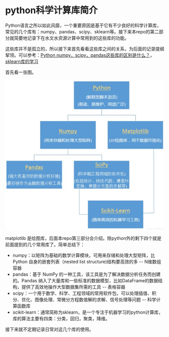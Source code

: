 # python科学计算库简介

Python语言之所以如此风靡，一个重要原因是基于它有不少良好的科学计算库，常见的几个库有：numpy、pandas、scipy、sklearn等。接下来本repo的第二部分就简要地记录下在水文水资源计算中常用到的这些库的功能。

这些库并不是孤立的，所以接下来首先看看这些库之间的关系，为后面的记录提纲挈领。可以参考：[Python numpy，scipy，pandas这些库的区别是什么？](https://www.zhihu.com/question/38353562)，[sklearn库的学习](https://blog.csdn.net/u014248127/article/details/78885180)

首先看一张图。

![](v2-4e4ce4ad47c1409e837b0182b39f84e3_r.jpg)

matplotlib 是绘图库，后面本repo第三部分会介绍。除python外的剩下四个就是前面提到的几个常用库了。简单总结下：

- numpy：以矩阵为基础的数学计算模块，可用来存储和处理大型矩阵，比 Python 自身的嵌套列表（nested list structure)结构要高效的多 -- N维数组容器
- pandas：基于 NumPy 的一种工具，该工具是为了解决数据分析任务而创建的。Pandas 纳入了大量库和一些标准的数据模型，比如DataFrame的数据结构，提供了高效地操作大型数据集所需的工具 -- 表格容器
- scipy：一个用于数学、科学、工程领域的常用软件包，可以处理插值、积分、优化、图像处理、常微分方程数值解的求解、信号处理等问题 -- 科学计算函数库
- scikit-learn：通常简称为sklearn，是一个专注于机器学习的python计算库，库的算法主要有四类：分类，回归，聚类，降维。

接下来就不定期记录日常对这几个库的使用。
